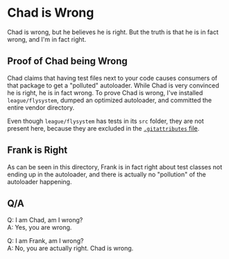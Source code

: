 # Chad is Wrong

Chad is wrong, but he believes he is right. But the truth is that he is in fact wrong, and I'm in fact right.

## Proof of Chad being Wrong

Chad claims that having test files next to your code causes consumers of that package to get a "polluted" autoloader.
While Chad is very convinced he is right, he is in fact wrong. To prove Chad is wrong, I've installed `league/flysystem`,
dumped an optimized autoloader, and committed the entire vendor directory.

Even though `league/flysystem` has tests in its `src` folder, they are not present here, because they are excluded in 
the [`.gitattributes` file](https://github.com/thephpleague/flysystem/blob/3.x/.gitattributes#L29).

## Frank is Right

As can be seen in this directory, Frank is in fact right about test classes not ending up in the autoloader, and there
is actually no "pollution" of the autoloader happening.

## Q/A

Q: I am Chad, am I wrong?<br/>
A: Yes, you are wrong.

Q: I am Frank, am I wrong?<br/>
A: No, you are actually right. Chad is wrong.
